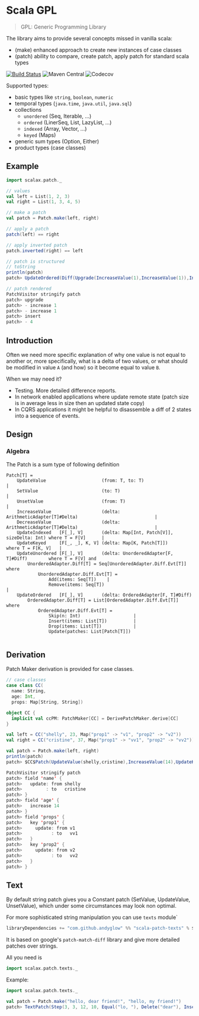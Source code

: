 # Scala GPL
> GPL: Generic Programming Library

The library aims to provide several concepts missed in vanilla scala:
- (make) enhanced approach to create new instances of case classes
- (patch) ability to compare, create patch, apply patch for standard scala types

[![Build Status](https://cloud.drone.io/api/badges/andyglow/scala-patch/status.svg)](https://cloud.drone.io/andyglow/scala-patch)
![Maven Central](https://img.shields.io/maven-central/v/com.github.andyglow/scala-gpl_2.13?color=%234c1&label=maven)
![Codecov](https://img.shields.io/codecov/c/gh/andyglow/scala-patch)

Supported types:
- basic types like `string`, `boolean`, `numeric`
- temporal types (`java.time`, `java.util`, `java.sql`)
- collections
  - `unordered` (Seq, Iterable, ...)
  - `ordered` (LinerSeq, List, LazyList, ...)
  - `indexed` (Array, Vector, ...)
  - `keyed` (Maps)
- generic sum types (Option, Either)
- product types (case classes)
   
## Example
```scala
import scalax.patch._

// values
val left = List(1, 2, 3)
val right = List(1, 3, 4, 5)

// make a patch
val patch = Patch.make(left, right)

// apply a patch
patch(left) == right

// apply inverted patch
patch.inverted(right) == left

// patch is structured
// toString
println(patch)
patch> UpdateOrdered(Diff(Upgrade(IncreaseValue(1),IncreaseValue(1)),Insert(4)))

// patch rendered 
PatchVisitor stringify patch
patch> upgrade
patch> - increase 1
patch> - increase 1
patch> insert
patch> - 4
```

## Introduction
Often we need more specific explanation of why one value is not equal to another or, more specifically,
what is a delta of two values, or
what should be modified in value `A` (and how) so it become equal to value `B`.

When we may need it?
- Testing. More detailed difference reports.
- In network enabled applications where update remote state (patch size is in average less in size then an updated state copy) 
- In CQRS applications it might be helpful to disassemble a diff of 2 states into a sequence of events.

## Design

### Algebra
The Patch is a sum type of following definition
```
Patch[T] =
    UpdateValue                     (from: T, to: T)                                                |
    SetValue                        (to: T)                                                         |
    UnsetValue                      (from: T)                                                       |
    IncreaseValue                   (delta: ArithmeticAdapter[T]#Delta)                             |
    DecreaseValue                   (delta: ArithmeticAdapter[T]#Delta)                             |
    UpdateIndexed   [F[_], V]       (delta: Map[Int, Patch[V]], sizeDelta: Int) where T = F[V]      |
    UpdateKeyed     [F[_, _], K, V] (delta: Map[K, Patch[T]])                   where T = F[K, V]   |      
    UpdateUnordered [F[_], V]       (delta: UnorderedAdapter[F, T]#Diff)        where T = F[V] and 
        UnorderedAdapter.Diff[T] = Seq[UnorderedAdapter.Diff.Evt[T]] where
            UnorderedAdapter.Diff.Evt[T] =
                Add(items: Seq[T])    |
                Remove(items: Seq[T])                                                               |
    UpdateOrdered   [F[_], V]       (delta: OrderedAdapter[F, T]#Diff)          
        OrderedAdapter.Diff[T] = List[OrderedAdapter.Diff.Evt[T]] where
            OrderedAdapter.Diff.Evt[T] =
                Skip(n: Int)                    |
                Insert(items: List[T])          |
                Drop(items: List[T])            |
                Update(patches: List[Patch[T]])
  
```

## Derivation
Patch Maker derivation is provided for case classes.

```scala
// case classes
case class CC(
  name: String,
  age: Int,
  props: Map[String, String])

object CC {
  implicit val ccPM: PatchMaker[CC] = DerivePatchMaker.derive[CC]
}

val left = CC("shelly", 23, Map("prop1" -> "v1", "prop2" -> "v2"))
val right = CC("cristine", 37, Map("prop1" -> "vv1", "prop2" -> "vv2"))

val patch = Patch.make(left, right)
println(patch)
patch> $CC$Patch(UpdateValue(shelly,cristine),IncreaseValue(14),UpdateKeyed(Map(prop1 -> UpdateValue(v1,vv1), prop2 -> UpdateValue(v2,vv2))))

PatchVisitor stringify patch
patch> field 'name' {
patch>   update: from shelly
patch>         : to   cristine
patch> }
patch> field 'age' {
patch>   increase 14
patch> }
patch> field 'props' {
patch>   key 'prop1' {
patch>     update: from v1
patch>           : to   vv1
patch>   }
patch>   key 'prop2' {
patch>     update: from v2
patch>           : to   vv2
patch>   }
patch> } 
```   

## Text
By default string patch gives you a Constant patch (SetValue, UpdateValue, UnsetValue), 
which under some circumstances may look non optimal.

For more sophisticated string manipulation you can use `texts` module`
```scala
libraryDependencies += "com.github.andyglow" %% "scala-patch-texts" % $version
```

It is based on google's `patch-match-diff` library and give more detailed patches over strings.

All you need is
```scala
import scalax.patch.texts._
```

Example:
```scala
import scalax.patch.texts._

val patch = Patch.make("hello, dear friend!", "hello, my friend!")
patch> TextPatch(Step(3, 3, 12, 10, Equal("lo, "), Delete("dear"), Insert("my"), Equal(" fri"))) 
```
